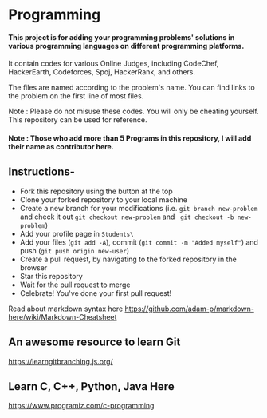 # Programming

#### This project is for adding your programming problems' solutions in various programming languages on different programming platforms.

It contain codes for various Online Judges, including CodeChef, HackerEarth, Codeforces, Spoj, HackerRank, and others.

The files are named according to the problem's name. You can find links to the problem on the first line of most files.

Note : Please do not misuse these codes. You will only be cheating yourself. This repository can be used for reference.

#### Note : Those who add more than 5 Programs in this repository, I will add their name as contributor here.

## Instructions-

- Fork this repository using the button at the top
- Clone your forked repository to your local machine
- Create a new branch for your modifications (i.e. ```git branch new-problem``` and check it out ```git checkout new-problem``` and ``` git checkout -b new-problem```)
- Add your profile page in `Students\`
- Add your files (```git add -A```), commit (```git commit -m "Added myself"```) and push (```git push origin new-user```)
- Create a pull request, by navigating to the forked repository in the browser
- Star this repository
- Wait for the pull request to merge
- Celebrate! You've done your first pull request!


Read about markdown syntax here
https://github.com/adam-p/markdown-here/wiki/Markdown-Cheatsheet

## An awesome resource to learn Git
https://learngitbranching.js.org/

## Learn C, C++, Python, Java Here
https://www.programiz.com/c-programming
